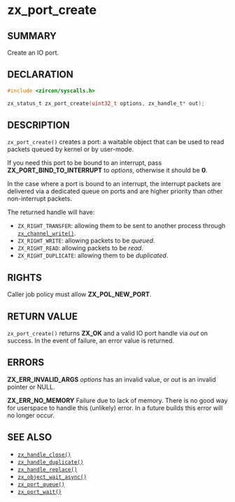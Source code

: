 # zx_port_create

## SUMMARY

<!-- Contents of this heading updated by update-docs-from-fidl, do not edit. -->

Create an IO port.

## DECLARATION

<!-- Contents of this heading updated by update-docs-from-fidl, do not edit. -->

```c
#include <zircon/syscalls.h>

zx_status_t zx_port_create(uint32_t options, zx_handle_t* out);
```

## DESCRIPTION

`zx_port_create()` creates a port: a waitable object that can be used to read
packets queued by kernel or by user-mode.

If you need this port to be bound to an interrupt, pass **ZX_PORT_BIND_TO_INTERRUPT** to *options*,
otherwise it should be **0**.

In the case where a port is bound to an interrupt, the interrupt packets are delivered via a
dedicated queue on ports and are higher priority than other non-interrupt packets.

The returned handle will have:

  * `ZX_RIGHT_TRANSFER`: allowing them to be sent to another process through [`zx_channel_write()`].
  * `ZX_RIGHT_WRITE`: allowing packets to be *queued*.
  * `ZX_RIGHT_READ`: allowing packets to be *read*.
  * `ZX_RIGHT_DUPLICATE`: allowing them to be *duplicated*.

## RIGHTS

<!-- Contents of this heading updated by update-docs-from-fidl, do not edit. -->

Caller job policy must allow **ZX_POL_NEW_PORT**.

## RETURN VALUE

`zx_port_create()` returns **ZX_OK** and a valid IO port handle via *out* on
success. In the event of failure, an error value is returned.

## ERRORS

**ZX_ERR_INVALID_ARGS** *options* has an invalid value, or *out* is an
invalid pointer or NULL.

**ZX_ERR_NO_MEMORY** Failure due to lack of memory.
There is no good way for userspace to handle this (unlikely) error.
In a future builds this error will no longer occur.

## SEE ALSO

 - [`zx_handle_close()`]
 - [`zx_handle_duplicate()`]
 - [`zx_handle_replace()`]
 - [`zx_object_wait_async()`]
 - [`zx_port_queue()`]
 - [`zx_port_wait()`]

<!-- References updated by update-docs-from-fidl, do not edit. -->

[`zx_channel_write()`]: channel_write.md
[`zx_handle_close()`]: handle_close.md
[`zx_handle_duplicate()`]: handle_duplicate.md
[`zx_handle_replace()`]: handle_replace.md
[`zx_object_wait_async()`]: object_wait_async.md
[`zx_port_queue()`]: port_queue.md
[`zx_port_wait()`]: port_wait.md
